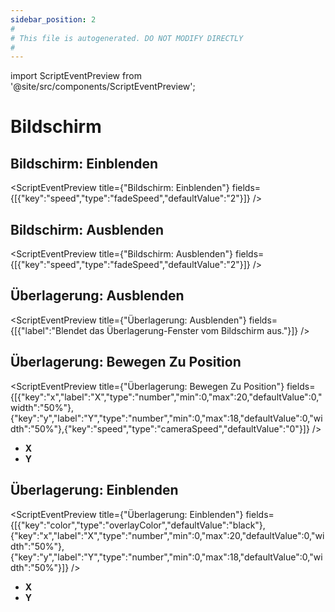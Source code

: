 ```yaml
---
sidebar_position: 2
#
# This file is autogenerated. DO NOT MODIFY DIRECTLY
#
---
```


import ScriptEventPreview from '@site/src/components/ScriptEventPreview';

# Bildschirm

## Bildschirm: Einblenden
<ScriptEventPreview title={"Bildschirm: Einblenden"} fields={[{"key":"speed","type":"fadeSpeed","defaultValue":"2"}]} />


## Bildschirm: Ausblenden
<ScriptEventPreview title={"Bildschirm: Ausblenden"} fields={[{"key":"speed","type":"fadeSpeed","defaultValue":"2"}]} />


## Überlagerung: Ausblenden
<ScriptEventPreview title={"Überlagerung: Ausblenden"} fields={[{"label":"Blendet das Überlagerung-Fenster vom Bildschirm aus."}]} />


## Überlagerung: Bewegen Zu Position
<ScriptEventPreview title={"Überlagerung: Bewegen Zu Position"} fields={[{"key":"x","label":"X","type":"number","min":0,"max":20,"defaultValue":0,"width":"50%"},{"key":"y","label":"Y","type":"number","min":0,"max":18,"defaultValue":0,"width":"50%"},{"key":"speed","type":"cameraSpeed","defaultValue":"0"}]} />

- **X**  
- **Y**  

## Überlagerung: Einblenden
<ScriptEventPreview title={"Überlagerung: Einblenden"} fields={[{"key":"color","type":"overlayColor","defaultValue":"black"},{"key":"x","label":"X","type":"number","min":0,"max":20,"defaultValue":0,"width":"50%"},{"key":"y","label":"Y","type":"number","min":0,"max":18,"defaultValue":0,"width":"50%"}]} />

- **X**  
- **Y**  

